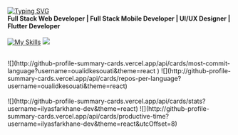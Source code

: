 [![Typing SVG](https://readme-typing-svg.herokuapp.com?font=Fira+Code&weight=500&size=28&pause=1000&color=07B0C8&center=true&random=false&width=435&lines=Oualid+Kesouati)](https://git.io/typing-svg)
<br>
**Full Stack Web Developer | Full Stack Mobile Developer | UI/UX Designer | Flutter Developer**
<br><br>
[![My Skills](https://skillicons.dev/icons?i=flutter,androidstudio,java,angular,dart,laravel,linux,py,spring,idea,docker,dotnet,github,git,html,css,js,jquery,tailwind,bootstrap,figma,ai,postman,vite,visualstudio,vscode,eclipse,firebase,stackoverflow,c,cpp,mysql,&perline=12)](https://skillicons.dev)
![](http://github-profile-summary-cards.vercel.app/api/cards/most-commit-language?username=oualidkesouati&theme=react )

<br>
![](http://github-profile-summary-cards.vercel.app/api/cards/most-commit-language?username=oualidkesouati&theme=react )
![](http://github-profile-summary-cards.vercel.app/api/cards/repos-per-language?username=oualidkesouati&theme=react)
<br>
<br>
![](http://github-profile-summary-cards.vercel.app/api/cards/stats?username=ilyasfarkhane-dev&theme=react)
![](http://github-profile-summary-cards.vercel.app/api/cards/productive-time?username=ilyasfarkhane-dev&theme=react&utcOffset=8)
<br>

